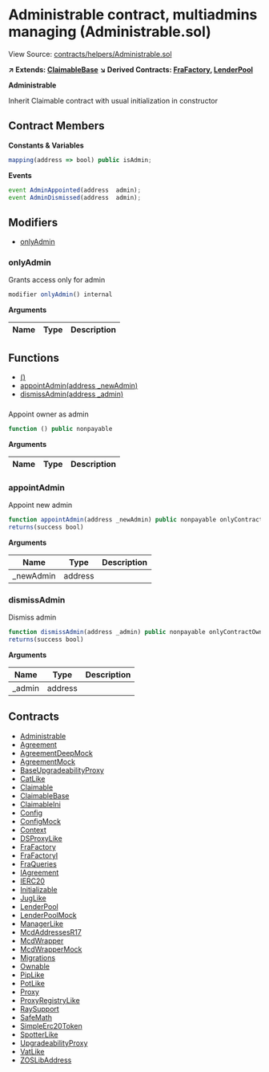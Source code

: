 # Administrable contract, multiadmins managing (Administrable.sol)

View Source: [contracts/helpers/Administrable.sol](../contracts/helpers/Administrable.sol)

**↗ Extends: [ClaimableBase](ClaimableBase.md)**
**↘ Derived Contracts: [FraFactory](FraFactory.md), [LenderPool](LenderPool.md)**

**Administrable**

Inherit Claimable contract with usual initialization in constructor

## Contract Members
**Constants & Variables**

```js
mapping(address => bool) public isAdmin;

```

**Events**

```js
event AdminAppointed(address  admin);
event AdminDismissed(address  admin);
```

## Modifiers

- [onlyAdmin](#onlyadmin)

### onlyAdmin

Grants access only for admin

```js
modifier onlyAdmin() internal
```

**Arguments**

| Name        | Type           | Description  |
| ------------- |------------- | -----|

## Functions

- [()](#)
- [appointAdmin(address _newAdmin)](#appointadmin)
- [dismissAdmin(address _admin)](#dismissadmin)

### 

Appoint owner as admin

```js
function () public nonpayable
```

**Arguments**

| Name        | Type           | Description  |
| ------------- |------------- | -----|

### appointAdmin

Appoint new admin

```js
function appointAdmin(address _newAdmin) public nonpayable onlyContractOwner 
returns(success bool)
```

**Arguments**

| Name        | Type           | Description  |
| ------------- |------------- | -----|
| _newAdmin | address |  | 

### dismissAdmin

Dismiss admin

```js
function dismissAdmin(address _admin) public nonpayable onlyContractOwner 
returns(success bool)
```

**Arguments**

| Name        | Type           | Description  |
| ------------- |------------- | -----|
| _admin | address |  | 

## Contracts

* [Administrable](Administrable.md)
* [Agreement](Agreement.md)
* [AgreementDeepMock](AgreementDeepMock.md)
* [AgreementMock](AgreementMock.md)
* [BaseUpgradeabilityProxy](BaseUpgradeabilityProxy.md)
* [CatLike](CatLike.md)
* [Claimable](Claimable.md)
* [ClaimableBase](ClaimableBase.md)
* [ClaimableIni](ClaimableIni.md)
* [Config](Config.md)
* [ConfigMock](ConfigMock.md)
* [Context](Context.md)
* [DSProxyLike](DSProxyLike.md)
* [FraFactory](FraFactory.md)
* [FraFactoryI](FraFactoryI.md)
* [FraQueries](FraQueries.md)
* [IAgreement](IAgreement.md)
* [IERC20](IERC20.md)
* [Initializable](Initializable.md)
* [JugLike](JugLike.md)
* [LenderPool](LenderPool.md)
* [LenderPoolMock](LenderPoolMock.md)
* [ManagerLike](ManagerLike.md)
* [McdAddressesR17](McdAddressesR17.md)
* [McdWrapper](McdWrapper.md)
* [McdWrapperMock](McdWrapperMock.md)
* [Migrations](Migrations.md)
* [Ownable](Ownable.md)
* [PipLike](PipLike.md)
* [PotLike](PotLike.md)
* [Proxy](Proxy.md)
* [ProxyRegistryLike](ProxyRegistryLike.md)
* [RaySupport](RaySupport.md)
* [SafeMath](SafeMath.md)
* [SimpleErc20Token](SimpleErc20Token.md)
* [SpotterLike](SpotterLike.md)
* [UpgradeabilityProxy](UpgradeabilityProxy.md)
* [VatLike](VatLike.md)
* [ZOSLibAddress](ZOSLibAddress.md)
